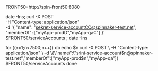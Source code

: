 FRONT50=http://spin-front50:8080

date -Ins; curl -X POST \
  -H "Content-type: application/json" \
  -d '{ "name": "sekret-service-accountCC@spinnaker-test.net", "memberOf": ["myApp-prodD","myApp-qaC"] }' \
  $FRONT50/serviceAccounts ; date -Ins


for ((n=1;n<7500;n++))
do
echo $n
curl -X POST \
  -H "Content-type: application/json" \
  -d \{\"name\":\"srini-service-account$n\@spinnaker-test.net\",\"memberOf\":\[\"myApp-prod$n\",\"myApp-qa\"\]\} \
  $FRONT50/serviceAccounts
done

